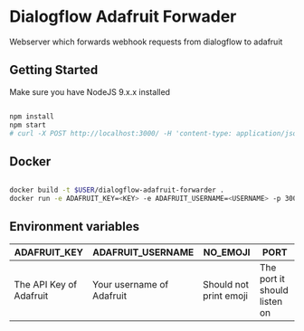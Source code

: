 # Dialogflow Adafruit Forwader

Webserver which forwards webhook requests from dialogflow to adafruit

## Getting Started

Make sure you have NodeJS 9.x.x installed

```bash

npm install
npm start
# curl -X POST http://localhost:3000/ -H 'content-type: application/json' -d '{"query": "123123"}'

```

## Docker

```bash

docker build -t $USER/dialogflow-adafruit-forwarder .
docker run -e ADAFRUIT_KEY=<KEY> -e ADAFRUIT_USERNAME=<USERNAME> -p 3000:3000 -ti brunnel6/dialogflow-adafruit-forwarder

```

## Environment variables

|       ADAFRUIT_KEY      |      ADAFRUIT_USERNAME    |         NO_EMOJI       |               PORT              |
|-------------------------|---------------------------|------------------------|---------------------------------|
| The API Key of Adafruit | Your username of Adafruit | Should not print emoji | The port it should listen on    |
